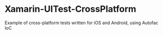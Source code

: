 Xamarin-UITest-CrossPlatform
============================

Example of cross-platform tests written for iOS and Android, using Autofac IoC
